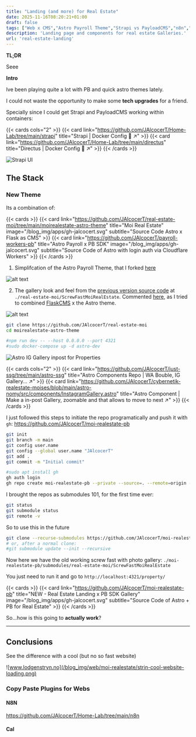```yaml
---
title: "Landing (and more) for Real Estate"
date: 2025-11-16T08:20:21+01:00
draft: false
tags: ["Web x CMS","Astro Payroll Theme","Strapi vs PayloadCMS","n8n","Scrapping"]
description: 'Landing page and components for real estate Galleries.'
url: 'real-estate-landing'
---
```



**TL;DR**

Seee


**Intro** 

Ive been playing quite a lot with PB and quick astro themes lately.

I could not waste the opportunity to make some **tech upgrades** for a friend.

Specially since I could get Strapi and PayloadCMS working within containers:

{{< cards cols="2" >}}
  {{< card link="https://github.com/JAlcocerT/Home-Lab/tree/main/strapi" title="Strapi | Docker Config 🐋 ↗" >}}
  {{< card link="https://github.com/JAlcocerT/Home-Lab/tree/main/directus" title="Directus | Docker Config 🐋 ↗" >}}
{{< /cards >}}

![Strapi UI](/blog_img/web/cms/strapi-admin-ui.png)

## The Stack

### New Theme

Its a combination of:

{{< cards >}}
  {{< card link="https://github.com/JAlcocerT/real-estate-moi/tree/main/moirealestate-astro-theme" title="Moi Real Estate" image="/blog_img/apps/gh-jalcocert.svg" subtitle="Source Code Astro x Flask as CMS" >}}
  {{< card link="https://github.com/JAlcocerT/payroll-workers-pb" title="Astro Payroll x PB SDK" image="/blog_img/apps/gh-jalcocert.svg" subtitle="Source Code of Astro with login auth via Cloudflare Workers" >}}
{{< /cards >}}


1. Simplifcation of the Astro Payroll Theme, that I forked [here](https://github.com/JAlcocerT/payroll-workers-pb)

![alt text](/blog_img/web/success3-realestate/astro-pb/property-gallery-screwfast.png)

2. The gallery look and feel from the [previous version source code](https://github.com/JAlcocerT/real-estate-moi/tree/main/moirealestate-astro-theme) at `./real-estate-moi/ScrewFastMoiRealEstate`. Commented [here](https://jalcocert.github.io/JAlcocerT/making-flask-cms-for-ssg/#real-estate), as I tried to combined [FlaskCMS](https://github.com/JAlcocerT/real-estate-moi/tree/main/moirealestate-flaskcms) x the Astro theme.


![alt text](/blog_img/web/success3-realestate/astro-pb/property-gallery-screwfast.png)

```sh
git clone https://github.com/JAlcocerT/real-estate-moi
cd moirealestate-astro-theme

#npm run dev -- --host 0.0.0.0 --port 4321
#sudo docker-compose up -d astro-dev
```

![Astro IG Gallery inpost for Properties](/blog_img/web/moi-realestate/ig-gallery.png)

{{< cards cols="2" >}}
  {{< card link="https://github.com/JAlcocerT/just-ssg/tree/main/astro-ssg" title="Astro Components Repo | WA Bouble, IG Gallery... ↗" >}}
  {{< card link="https://github.com/JAlcocerT/cybernetik-realestate-moises/blob/main/astro-nomy/src/components/InstagramGallery.astro" title="Astro Component | Make a in-post Gallery, zoomable and that allows to move to next  ↗" >}}
{{< /cards >}}

I just followed this steps to initiate the repo programatically and push it with `gh`: <https://github.com/JAlcocerT/moi-realestate-pb>

```sh
git init
git branch -m main
git config user.name
git config --global user.name "JAlcocerT"
git add .
git commit -m "Initial commit"
```

```sh
#sudo apt install gh
gh auth login
gh repo create moi-realestate-pb --private --source=. --remote=origin --push
```

I brought the repos as submodules 101, for the first time ever:

```sh
git status
git submodule status
git remote -v
```

So to use this in the future

```sh
git clone --recurse-submodules https://github.com/JAlcocerT/moi-realestate-pb.git
# or, after a normal clone:
#git submodule update --init --recursive
```

Now here we have the old working screw fast with photo gallery: `./moi-realestate-pb/submodules/real-estate-moi/ScrewFastMoiRealEstate`

You just need to run it and go to `http://localhost:4321/property/`

{{< cards >}}
  {{< card link="https://github.com/JAlcocerT/moi-realestate-pb" title="NEW - Real Estate Landing x PB SDK Gallery" image="/blog_img/apps/gh-jalcocert.svg" subtitle="Source Code of Astro + PB for Real Estate" >}}
{{< /cards >}}

So...how is this going to **actually work**?



---

## Conclusions

See the difference with a cool (but no so fast website)

![www.lodgenstryn.no](/blog_img/web/moi-realestate/strin-cool-website-loading.png)

### Copy Paste Plugins for Webs

#### N8N

https://github.com/JAlcocerT/Home-Lab/tree/main/n8n

#### Cal


